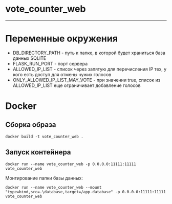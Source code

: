 # vote_counter_web

---

# Переменные окружения

* DB_DIRECTORY_PATH - путь к папке, в которой будет храниться база данных SQLITE
* FLASK_RUN_PORT - порт сервера
* ALLOWED_IP_LIST - список через запятую для перечисления IP тех, у кого есть доступ для отмены чужих голосов
* ONLY_ALLOWED_IP_LIST_MAY_VOTE - при значении true, список из ALLOWED_IP_LIST еще ограничивает добавление голосов

# Docker
## Сборка образа
```
docker build -t vote_counter_web .
```
## Запуск контейнера
```
docker run --name vote_counter_web -p 0.0.0.0:11111:11111 vote_counter_web
```

Монтирование папки базы данных:
```
docker run --name vote_counter_web --mount "type=bind,src=.\database,target=/app-database" -p 0.0.0.0:11111:11111 vote_counter_web
```
